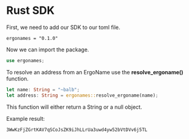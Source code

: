 # Rust SDK

First, we need to add our SDK to our toml file.

```
ergonames = "0.1.0"
```

Now we can import the package.

```rust
use ergonames;
```

To resolve an address from an ErgoName use the **resolve\_ergoname()** function.

```rust
let name: String = "~balb";
let address: String = ergonames::resolve_ergoname(name);
```

This function will either return a String or a null object.

Example result:

```
3WwKzFjZGrtKAV7qSCoJsZK9iJhLLrUa3uwd4yw52bVtDVv6j5TL
```

